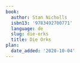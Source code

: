 ```yaml
---
book:
  author: Stan Nicholls
  isbn13: '9783492700771'
  language: de
  slug: die-orks
  title: Die Orks
plan:
  date_added: '2020-10-04'
---
```

